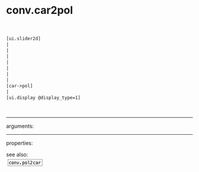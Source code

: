 # conv.car2pol

```


[ui.slider2d]
|
|
|
|
|
|
|
[car->pol]
|
[ui.display @display_type=1]

            
```
---
arguments:


---
properties:


see also:<br>
![conv.pol2car](img/object_conv.pol2car.png)

